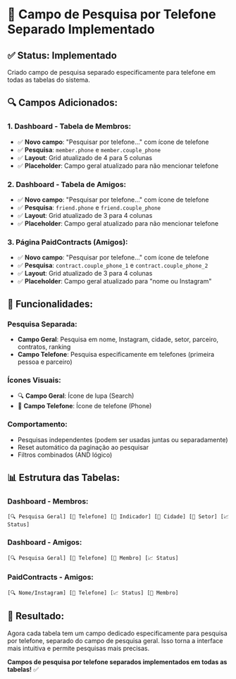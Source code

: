 # 📱 Campo de Pesquisa por Telefone Separado Implementado

## ✅ **Status: Implementado**

Criado campo de pesquisa separado especificamente para telefone em todas as tabelas do sistema.

## 🔍 **Campos Adicionados:**

### **1. Dashboard - Tabela de Membros:**
- ✅ **Novo campo**: "Pesquisar por telefone..." com ícone de telefone
- ✅ **Pesquisa**: `member.phone` e `member.couple_phone`
- ✅ **Layout**: Grid atualizado de 4 para 5 colunas
- ✅ **Placeholder**: Campo geral atualizado para não mencionar telefone

### **2. Dashboard - Tabela de Amigos:**
- ✅ **Novo campo**: "Pesquisar por telefone..." com ícone de telefone
- ✅ **Pesquisa**: `friend.phone` e `friend.couple_phone`
- ✅ **Layout**: Grid atualizado de 3 para 4 colunas
- ✅ **Placeholder**: Campo geral atualizado para não mencionar telefone

### **3. Página PaidContracts (Amigos):**
- ✅ **Novo campo**: "Pesquisar por telefone..." com ícone de telefone
- ✅ **Pesquisa**: `contract.couple_phone_1` e `contract.couple_phone_2`
- ✅ **Layout**: Grid atualizado de 3 para 4 colunas
- ✅ **Placeholder**: Campo geral atualizado para "nome ou Instagram"

## 🎯 **Funcionalidades:**

### **Pesquisa Separada:**
- **Campo Geral**: Pesquisa em nome, Instagram, cidade, setor, parceiro, contratos, ranking
- **Campo Telefone**: Pesquisa especificamente em telefones (primeira pessoa e parceiro)

### **Ícones Visuais:**
- 🔍 **Campo Geral**: Ícone de lupa (Search)
- 📱 **Campo Telefone**: Ícone de telefone (Phone)

### **Comportamento:**
- Pesquisas independentes (podem ser usadas juntas ou separadamente)
- Reset automático da paginação ao pesquisar
- Filtros combinados (AND lógico)

## 📊 **Estrutura das Tabelas:**

### **Dashboard - Membros:**
```
[🔍 Pesquisa Geral] [📱 Telefone] [👤 Indicador] [📍 Cidade] [🏢 Setor] [📈 Status]
```

### **Dashboard - Amigos:**
```
[🔍 Pesquisa Geral] [📱 Telefone] [👤 Membro] [📈 Status]
```

### **PaidContracts - Amigos:**
```
[🔍 Nome/Instagram] [📱 Telefone] [📈 Status] [👤 Membro]
```

## 🎉 **Resultado:**

Agora cada tabela tem um campo dedicado especificamente para pesquisa por telefone, separado do campo de pesquisa geral. Isso torna a interface mais intuitiva e permite pesquisas mais precisas.

**Campos de pesquisa por telefone separados implementados em todas as tabelas!** ✅
